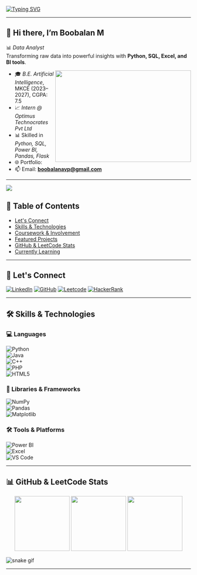 <!-- Typing Animation -->
[![Typing SVG](https://readme-typing-svg.herokuapp.com?font=Fira+Code&size=25&pause=1000&color=00F79C&width=500&lines=👋+Hi+there%2C+I'm+Boobalan+M;📊+Data+Analyst;Transforming+data+into+insights)](https://git.io/typing-svg)

---

## 👋 Hi there, I’m **Boobalan M**

📊 *Data Analyst*  
Transforming raw data into powerful insights with **Python, SQL, Excel, and BI tools**.

<img align="right" width="370" height="250" src="https://user-images.githubusercontent.com/74038190/212749447-bfb7e725-6987-49d9-ae85-2015e3e7cc41.gif">

- 🎓 *B.E. Artificial Intelligence*, MKCE (2023–2027), CGPA: 7.5  
- 📈 *Intern @ Optimus Technocrates Pvt Ltd*  
- 📊 Skilled in *Python, SQL, Power BI, Pandas, Flask*  
- 🌐 Portfolio:  
- 📫 Email: **boobalanavp@gmail.com**

---

<!-- Wave Animation -->
<img src="https://capsule-render.vercel.app/api?type=waving&color=00f79c&height=100&section=footer"/>

## 📑 Table of Contents
- [Let's Connect](#-lets-connect)  
- [Skills & Technologies](#-skills--technologies)  
- [Coursework & Involvement](#-coursework--involvement)  
- [Featured Projects](#-featured-projects)  
- [GitHub & LeetCode Stats](#-github--leetcode-stats)  
- [Currently Learning](#-currently-learning)  

---

## 🔗 Let's Connect  

[![LinkedIn](https://img.shields.io/badge/LinkedIn-BoobalanM-blue?style=for-the-badge&logo=linkedin&logoColor=white)](https://www.linkedin.com/in/boobalan-manickavasagam-27a878374/) 
[![GitHub](https://img.shields.io/badge/GitHub-Boobalan2006-333?style=for-the-badge&logo=github)](https://github.com/Boobalan2006) 
[![Leetcode](https://img.shields.io/badge/Leetcode-BoobalanM-orange?style=for-the-badge&logo=leetcode&logoColor=white)](https://leetcode.com/u/Boobalan-M/) 
[![HackerRank](https://img.shields.io/badge/HackerRank-BoobalanAVP-2EC866?style=for-the-badge&logo=HackerRank&logoColor=white)](https://www.hackerrank.com/profile/boobalanavp)  

---

## 🛠 Skills & Technologies  

### 💻 Languages  
![Python](https://img.shields.io/badge/-Python-3776AB?style=for-the-badge&logo=python&logoColor=white&labelColor=101010)  
![Java](https://img.shields.io/badge/-Java-007396?style=for-the-badge&logo=java&logoColor=white&labelColor=101010)  
![C++](https://img.shields.io/badge/-C++-00599C?style=for-the-badge&logo=c%2b%2b&logoColor=white&labelColor=101010)  
![PHP](https://img.shields.io/badge/-PHP-777BB4?style=for-the-badge&logo=php&logoColor=white&labelColor=101010)  
![HTML5](https://img.shields.io/badge/-HTML5-E34F26?style=for-the-badge&logo=html5&logoColor=white&labelColor=101010)  

### 🧠 Libraries & Frameworks  
![NumPy](https://img.shields.io/badge/-NumPy-013243?style=for-the-badge&logo=numpy&logoColor=white&labelColor=101010)  
![Pandas](https://img.shields.io/badge/-Pandas-150458?style=for-the-badge&logo=pandas&logoColor=white&labelColor=101010)  
![Matplotlib](https://img.shields.io/badge/-Matplotlib-007ACC?style=for-the-badge&logo=plotly&logoColor=white&labelColor=101010)  

### 🛠 Tools & Platforms  
![Power BI](https://img.shields.io/badge/-PowerBI-F2C811?style=for-the-badge&logo=powerbi&logoColor=white&labelColor=101010)  
![Excel](https://img.shields.io/badge/-Excel-217346?style=for-the-badge&logo=microsoftexcel&logoColor=white&labelColor=101010)  
![VS Code](https://img.shields.io/badge/-VS%20Code-0078D4?style=for-the-badge&logo=visualstudiocode&logoColor=white&labelColor=101010)  

---

## 📊 GitHub & LeetCode Stats  

<p align="center">
<img src="https://github-readme-stats.vercel.app/api?username=Boobalan2006&show_icons=true&theme=tokyonight" height="150"/>  
<img src="https://github-readme-stats.vercel.app/api/top-langs/?username=Boobalan2006&layout=compact&theme=tokyonight" height="150"/>  
<img src="https://leetcard.jacoblin.cool/Boobalan-M?theme=dark&font=Roboto&ext=heatmap" height="150"/>  
</p>

<!-- Snake Animation -->
![snake gif](https://github.com/Boobalan2006/Boobalan2006/blob/output/github-contribution-grid-snake.svg)

---
